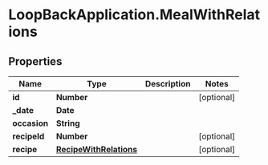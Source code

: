 # LoopBackApplication.MealWithRelations

## Properties

Name | Type | Description | Notes
------------ | ------------- | ------------- | -------------
**id** | **Number** |  | [optional] 
**_date** | **Date** |  | 
**occasion** | **String** |  | 
**recipeId** | **Number** |  | [optional] 
**recipe** | [**RecipeWithRelations**](RecipeWithRelations.md) |  | [optional] 


